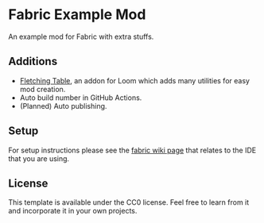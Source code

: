 # Fabric Example Mod

An example mod for Fabric with extra stuffs.

## Additions

* [Fletching Table](https://github.com/SHsuperCM/FletchingTable), an addon for Loom which adds many utilities for easy mod creation.
* Auto build number in GitHub Actions.
* (Planned) Auto publishing.

## Setup

For setup instructions please see the [fabric wiki page](https://fabricmc.net/wiki/tutorial:setup) that relates to the IDE that you are using.

## License

This template is available under the CC0 license. Feel free to learn from it and incorporate it in your own projects.
